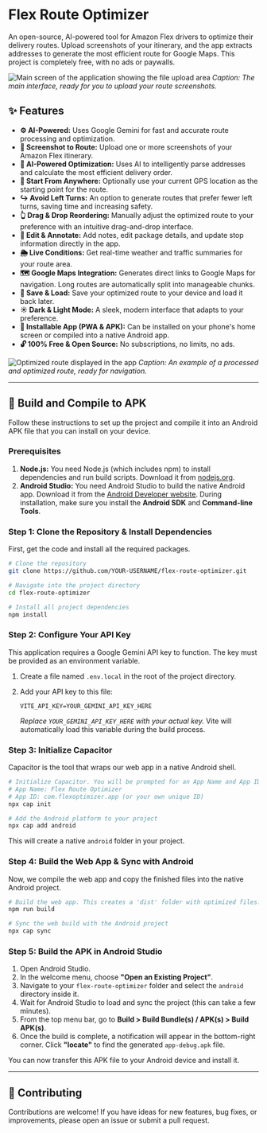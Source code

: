 # Flex Route Optimizer

An open-source, AI-powered tool for Amazon Flex drivers to optimize their delivery routes. Upload screenshots of your itinerary, and the app extracts addresses to generate the most efficient route for Google Maps. This project is completely free, with no ads or paywalls.

![Main screen of the application showing the file upload area](https://placehold.co/800x450/1e293b/93c5fd/png?text=Flex+Route+Optimizer\nMain+Screen)
_Caption: The main interface, ready for you to upload your route screenshots._

## ✨ Features

-   **⚙️ AI-Powered:** Uses Google Gemini for fast and accurate route processing and optimization.
-   **📄 Screenshot to Route:** Upload one or more screenshots of your Amazon Flex itinerary.
-   **🤖 AI-Powered Optimization:** Uses AI to intelligently parse addresses and calculate the most efficient delivery order.
-   **📍 Start From Anywhere:** Optionally use your current GPS location as the starting point for the route.
-   **↪️ Avoid Left Turns:** An option to generate routes that prefer fewer left turns, saving time and increasing safety.
-   **👆 Drag & Drop Reordering:** Manually adjust the optimized route to your preference with an intuitive drag-and-drop interface.
-   **📝 Edit & Annotate:** Add notes, edit package details, and update stop information directly in the app.
-   **🌦️ Live Conditions:** Get real-time weather and traffic summaries for your route area.
-   **🗺️ Google Maps Integration:** Generates direct links to Google Maps for navigation. Long routes are automatically split into manageable chunks.
-   **💾 Save & Load:** Save your optimized route to your device and load it back later.
-   **☀️ Dark & Light Mode:** A sleek, modern interface that adapts to your preference.
-   **📱 Installable App (PWA & APK):** Can be installed on your phone's home screen or compiled into a native Android app.
-   **🔓 100% Free & Open Source:** No subscriptions, no limits, no ads.

![Optimized route displayed in the app](https://placehold.co/800x600/1e293b/93c5fd/png?text=Optimized+Route\nDisplay)
_Caption: An example of a processed and optimized route, ready for navigation._

---

## 🚀 Build and Compile to APK

Follow these instructions to set up the project and compile it into an Android APK file that you can install on your device.

### Prerequisites

1.  **Node.js:** You need Node.js (which includes npm) to install dependencies and run build scripts. Download it from [nodejs.org](https://nodejs.org/).
2.  **Android Studio:** You need Android Studio to build the native Android app. Download it from the [Android Developer website](https://developer.android.com/studio). During installation, make sure you install the **Android SDK** and **Command-line Tools**.

### Step 1: Clone the Repository & Install Dependencies

First, get the code and install all the required packages.

```bash
# Clone the repository
git clone https://github.com/YOUR-USERNAME/flex-route-optimizer.git

# Navigate into the project directory
cd flex-route-optimizer

# Install all project dependencies
npm install
```

### Step 2: Configure Your API Key

This application requires a Google Gemini API key to function. The key must be provided as an environment variable.

1.  Create a file named `.env.local` in the root of the project directory.
2.  Add your API key to this file:

    ```
    VITE_API_KEY=YOUR_GEMINI_API_KEY_HERE
    ```

    *Replace `YOUR_GEMINI_API_KEY_HERE` with your actual key.* Vite will automatically load this variable during the build process.

### Step 3: Initialize Capacitor

Capacitor is the tool that wraps our web app in a native Android shell.

```bash
# Initialize Capacitor. You will be prompted for an App Name and App ID.
# App Name: Flex Route Optimizer
# App ID: com.flexoptimizer.app (or your own unique ID)
npx cap init

# Add the Android platform to your project
npx cap add android
```
This will create a native `android` folder in your project.

### Step 4: Build the Web App & Sync with Android

Now, we compile the web app and copy the finished files into the native Android project.

```bash
# Build the web app. This creates a 'dist' folder with optimized files.
npm run build

# Sync the web build with the Android project
npx cap sync
```

### Step 5: Build the APK in Android Studio

1.  Open Android Studio.
2.  In the welcome menu, choose **"Open an Existing Project"**.
3.  Navigate to your `flex-route-optimizer` folder and select the `android` directory inside it.
4.  Wait for Android Studio to load and sync the project (this can take a few minutes).
5.  From the top menu bar, go to **Build > Build Bundle(s) / APK(s) > Build APK(s)**.
6.  Once the build is complete, a notification will appear in the bottom-right corner. Click **"locate"** to find the generated `app-debug.apk` file.

You can now transfer this APK file to your Android device and install it.

---

## 🤝 Contributing

Contributions are welcome! If you have ideas for new features, bug fixes, or improvements, please open an issue or submit a pull request.
